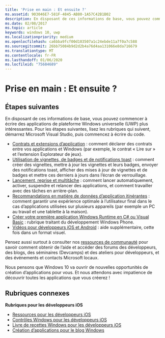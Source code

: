 ```yaml
---
title: 'Prise en main : Et ensuite ?'
ms.assetid: 903046E7-581F-4845-AB80-1A57C42B1B02
description: En disposant de ces informations de base, vous pouvez commencer à écrire des applications de plateforme Windows universelle (UWP) plus intéressantes.
ms.date: 02/08/2017
ms.topic: article
keywords: windows 10, uwp
ms.localizationpriority: medium
ms.openlocfilehash: ca6bba9fcf00d103507a1c24ebde11a7f0a7c588
ms.sourcegitcommit: 26bb75084b9d2d2b4a76d4aa131066e8da716679
ms.translationtype: MT
ms.contentlocale: fr-FR
ms.lasthandoff: 01/06/2020
ms.locfileid: "75684689"
---
```

# <a name="getting-started-what-next"></a>Prise en main : Et ensuite ?


## <a name="next-steps"></a>Étapes suivantes

En disposant de ces informations de base, vous pouvez commencer à écrire des applications de plateforme Windows universelle (UWP) plus intéressantes. Pour les étapes suivantes, lisez les rubriques qui suivent, démarrez Microsoft Visual Studio, puis commencez à écrire du code.

-   [Contrats et extensions d’application](https://docs.microsoft.com/previous-versions/windows/apps/hh464906(v=win.10)) : comment déclarer des contrats entre vos applications et Windows (par exemple, le contrat « Lire sur » et l’extension Explorateur de jeux).
-   [Utilisation de vignettes, de badges et de notifications toast](https://docs.microsoft.com/previous-versions/windows/apps/hh868259(v=win.10)) : comment créer des vignettes, mettre à jour les vignettes et leurs badges, envoyer des notifications toast, afficher des mises à jour de vignettes et de badges et mettre ces derniers à jours dans l’écran de verrouillage.
-   [Lancement, reprise et multitâche](https://docs.microsoft.com/previous-versions/windows/apps/hh770837(v=win.10)) : comment lancer automatiquement, activer, suspendre et relancer des applications, et comment travailler avec des tâches en arrière-plan.
-   [Recommandations en matière de données d’application itinérantes](https://docs.microsoft.com/windows/uwp/design/app-settings/store-and-retrieve-app-data) : comment garantir une expérience optimale à l’utilisateur final dans le cas d’applications utilisées sur plusieurs appareils (par exemple un PC au travail et une tablette à la maison).
-   [Créer votre première application Windows Runtime en C# ou Visual Basic](https://msdn.microsoft.com/library/windows/apps/hh974581.aspx) : rubrique traitant du développement Windows Phone.
-   [Vidéos pour développeurs iOS et Android](https://docs.microsoft.com/previous-versions/windows/apps/dn393982(v=win.10)) : aide supplémentaire, cette fois dans un format visuel.

Pensez aussi surtout à consulter nos [ressources de communauté](https://developer.microsoft.com/windows/support) pour savoir comment obtenir de l’aide et accéder des forums des développeurs, des blogs, des séminaires (Devcamps) et des ateliers pour développeurs, et des événements et contacts Microsoft locaux.

Nous pensons que Windows 10 va ouvrir de nouvelles opportunités de création d’applications pour vous. Et nous attendons avec impatience de découvrir toutes les applications que vous créerez !

## <a name="related-topics"></a>Rubriques connexes

**Rubriques pour les développeurs iOS**
* [Ressources pour les développeurs iOS](https://docs.microsoft.com/previous-versions/windows/apps/jj945493(v=win.10))
* [Contrôles Windows pour les développeurs iOS](https://docs.microsoft.com/previous-versions/windows/apps/dn263255(v=win.10))
* [Livre de recettes Windows pour les développeurs iOS](https://docs.microsoft.com/previous-versions/windows/apps/dn263256(v=win.10))
* [Création d’applications pour le blog Windows](https://blogs.windows.com/buildingapps/2016/01/27/visual-studio-walkthrough-for-ios-developers/)
